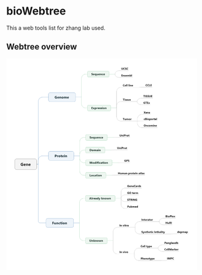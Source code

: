 # bioWebtree

This a web tools list for zhang lab used.



## Webtree overview
![Webtree](image/Webtree.png)
